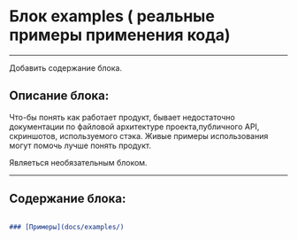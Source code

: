 # Блок examples ( реальные примеры применения кода)

---
Добавить содержание блока.

## Описание блока:
Что-бы понять как работает продукт, бывает недостаточно документации по файловой архитектуре проекта,публичного API, скриншотов, используемого стэка. Живые примеры использования могут помочь лучше понять продукт.

Являеться необязательным блоком.

---

## Содержание блока:

```markdown

### [Примеры](docs/examples/)

```
<!-- **[⬆ к оглавлению](#Оглавление)** -->
